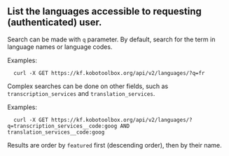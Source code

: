 ## List the languages accessible to requesting (authenticated) user.

Search can be made with `q` parameter. By default, search for the term in language names or language codes.

Examples:
```shell
  curl -X GET https://kf.kobotoolbox.org/api/v2/languages/?q=fr
```

Complex searches can be done on other fields, such as `transcription_services` and `translation_services`.

Examples:
```shell
  curl -X GET https://kf.kobotoolbox.org/api/v2/languages/?q=transcription_services__code:goog AND translation_services__code:goog
```

Results are order by `featured` first (descending order), then by their name.
